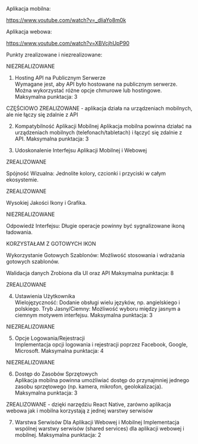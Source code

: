 
Aplikacja mobilna:

https://www.youtube.com/watch?v=_dliaYo8m0k

Aplikacja webowa:

https://www.youtube.com/watch?v=XBVcjhUpP90

Punkty zrealizowane i niezrealizowane:

NIEZREALIZOWANE

1. Hosting API na Publicznym Serwerze  
Wymagane jest, aby API było hostowane na publicznym serwerze. Można wykorzystać różne opcje chmurowe lub hostingowe.
Maksymalna punktacja: 3

CZĘŚCIOWO ZREALIZOWANE - aplikacja działa na urządzeniach mobilnych, ale nie łączy się zdalnie z API

2. Kompatybilność Aplikacji Mobilnej
Aplikacja mobilna powinna działać na urządzeniach mobilnych (telefonach/tabletach) i łączyć się zdalnie z API.
Maksymalna punktacja: 3

3. Udoskonalenie Interfejsu Aplikacji Mobilnej i Webowej

ZREALIZOWANE 
   
Spójność Wizualna: Jednolite kolory, czcionki i przyciski w całym ekosystemie.    

ZREALIZOWANE

Wysokiej Jakości Ikony i Grafika.    

NIEZREALIZOWANE

Odpowiedź Interfejsu: Długie operacje powinny być sygnalizowane ikoną ładowania.  

KORZYSTAŁAM Z GOTOWYCH IKON

Wykorzystanie Gotowych Szablonów: Możliwość stosowania i wdrażania gotowych szablonów.  

Walidacja danych Zrobiona dla UI oraz API Maksymalna punktacja: 8                                

ZREALIZOWANE

4. Ustawienia Użytkownika  
    Wielojęzyczność: Dodanie obsługi wielu języków, np. angielskiego i polskiego.
    Tryb Jasny/Ciemny: Możliwość wyboru między jasnym a ciemnym motywem interfejsu.
    Maksymalna punktacja: 3

NIEZREALIZOWANE

5. Opcje Logowania/Rejestracji  
Implementacja opcji logowania i rejestracji poprzez Facebook, Google, Microsoft.
Maksymalna punktacja: 4

NIEZREALIZOWANE

6. Dostęp do Zasobów Sprzętowych  
Aplikacja mobilna powinna umożliwiać dostęp do przynajmniej jednego zasobu sprzętowego (np. kamera, mikrofon, geolokalizacja).
Maksymalna punktacja: 3

ZREALIZOWANE - dzięki narzędziu React Native, zarówno aplikacja webowa jak i mobilna korzystają z jednej warstwy serwisów

7. Warstwa Serwisów Dla Aplikacji Webowej i Mobilnej 
Implementacja wspólnej warstwy serwisów (shared services) dla aplikacji webowej i mobilnej.
Maksymalna punktacja: 2
